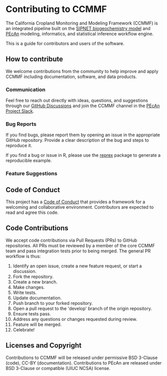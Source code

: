 # Contributing to CCMMF

<!-- 
TODO:
- Add preferred languages
- Code style
- What contributions go to PEcAn or SIPNET, what to CCMMF
  - Types of output: workflow, documentation, sipnet, monitoring
- Guidance for tests, documentation, NEWS
- Authorship, CITATION.cff
-->

The California Cropland Monitoring and Modeling Framework (CCMMF) is an integrated pipeline
built on the [SIPNET biogeochemistry model](https://github.com/pecanproject/sipnet) and 
[PEcAn](https://github.com/pecanproject/) modeling, informatics, and statistical inference workflow 
engine.

This is a guide for contributors and users of the software.

## How to contribute

We welcome contributions from the community to help improve and apply CCMMF including documentation, 
software, and data products. 

### Communication

Feel free to reach out directly with ideas, questions, and suggestions through 
our [GitHub Discussions](https://github.com/orgs/ccmmf/discussions) and join the CCMMF channel 
in the [PEcAn Project Slack](https://join.slack.com/t/pecanproject/shared_invite/enQtMzkyODUyMjQyNTgzLWEzOTM1ZjhmYWUxNzYwYzkxMWVlODAyZWQwYjliYzA0MDA0MjE4YmMyOTFhMjYyMjYzN2FjODE4N2Y4YWFhZmQ).

### Bug Reports

If you find bugs, please report them by opening an issue in the appropriate GitHub repository.
Provide a clear description of the bug and steps to reproduce it. 

If you find a bug or issue in R, 
please use the [reprex](https://reprex.tidyverse.org/) package to generate a reproducible example.

### Feature Suggestions

## Code of Conduct

This project has a [Code of Conduct](https://github.com/ccmmf/.github/blob/main/CODE_OF_CONDUCT.md) 
that provides a framework for a welcoming and collaborative environment. Contributors are expected to 
read and agree this code.

## Code Contributions

We accept code contributions via Pull Requests (PRs) to GitHub repositories. All PRs must be reviewed 
by a member of the core CCMMF team and pass integration tests prior to being merged. 
The general PR workflow is thus:

1. Identify an open issue, create a new feature request, or start a discussion.
1. Fork the repository.
2. Create a new branch.
3. Make changes.
4. Write tests.
5. Update documentation.
6. Push branch to your forked repository.
7. Open a pull request to the 'develop' branch of the origin repository.
8. Ensure tests pass.
9. Address any questions or changes requested during review.
10. Feature will be merged.
11. Celebrate!

## Licenses and Copyright

Contributions to CCMMF will be released under permissive BSD 3-Clause (code), CC-BY (documentation). 
Contributions to PEcAn are released under BSD 3-Clause or compatible 
(UIUC NCSA) license.
